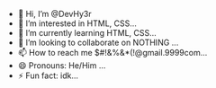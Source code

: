- 👋 Hi, I’m @DevHy3r
- 👀 I’m interested in HTML, CSS...
- 🌱 I’m currently learning HTML, CSS...
- 💞️ I’m looking to collaborate on NOTHING ...
- 📫 How to reach me $#!&%&*(!@gmail.9999com...
- 😄 Pronouns: He/Him ...
- ⚡ Fun fact: idk...

<!---
DevHy3r/DevHy3r is a ✨ special ✨ repository because its `README.md` (this file) appears on your GitHub profile.
You can click the Preview link to take a look at your changes.
--->
